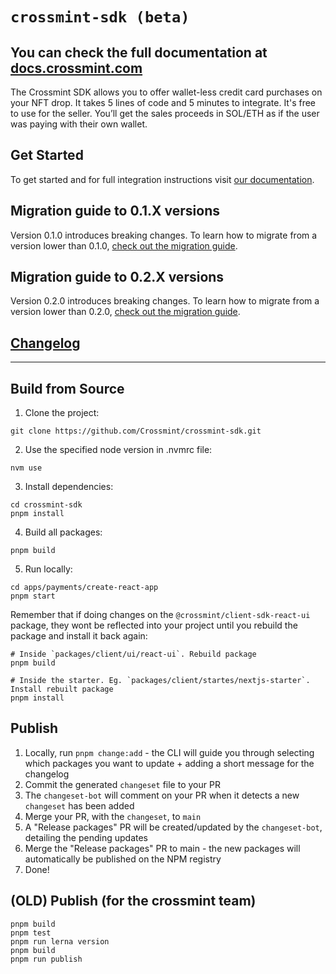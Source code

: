 # `crossmint-sdk (beta)`

## You can check the full documentation at [docs.crossmint.com](https://docs.crossmint.com/)

The Crossmint SDK allows you to offer wallet-less credit card purchases on your NFT drop. It takes 5 lines of code and 5 minutes to integrate. It's free to use for the seller. You’ll get the sales proceeds in SOL/ETH as if the user was paying with their own wallet.

## Get Started

To get started and for full integration instructions visit [our documentation](https://docs.crossmint.com/).

## Migration guide to 0.1.X versions

Version 0.1.0 introduces breaking changes. To learn how to migrate from a version lower than 0.1.0, [check out the migration guide](https://docs.google.com/document/d/14IKpjrij7kU7Dr0I7rZkf0PyDNbXiklx2v4GuzUrFbw/edit?usp=sharing).

## Migration guide to 0.2.X versions

Version 0.2.0 introduces breaking changes. To learn how to migrate from a version lower than 0.2.0, [check out the migration guide](https://docs.google.com/document/d/1mA0W-iAs0nHHW0ANX0TfZ5qrzxPGxNchPj13W6cHc-Y/edit?usp=sharing).

## [Changelog](https://docs.google.com/document/d/e/2PACX-1vR5NzVS2msrCMZxlcfBgAT-Y8kAypeKqH_WBeNiwVTmyEzLZvJBWrKrz_966-d3jumwIBi94IXGT6Wp/pub)

---

## Build from Source

1. Clone the project:

```shell
git clone https://github.com/Crossmint/crossmint-sdk.git
```

2. Use the specified node version in .nvmrc file:
```shell
nvm use
```

3. Install dependencies:

```shell
cd crossmint-sdk
pnpm install
```

4. Build all packages:

```shell
pnpm build
```

5. Run locally:

```shell
cd apps/payments/create-react-app
pnpm start
```

Remember that if doing changes on the `@crossmint/client-sdk-react-ui` package, they wont be reflected into your project until you rebuild the package and install it back again:

```
# Inside `packages/client/ui/react-ui`. Rebuild package
pnpm build
```

```
# Inside the starter. Eg. `packages/client/startes/nextjs-starter`. Install rebuilt package
pnpm install
```

## Publish

1. Locally, run `pnpm change:add` - the CLI will guide you through selecting which packages you want to update + adding a short message for the changelog
2. Commit the generated `changeset` file to your PR
3. The `changeset-bot` will comment on your PR when it detects a new `changeset` has been added
4. Merge your PR, with the `changeset`, to `main`
5. A "Release packages" PR will be created/updated by the `changeset-bot`, detailing the pending updates
6. Merge the "Release packages" PR to main - the new packages will automatically be published on the NPM registry
7. Done!

## (OLD) Publish (for the crossmint team)

```shell
pnpm build
pnpm test
pnpm run lerna version
pnpm build
pnpm run publish
```
